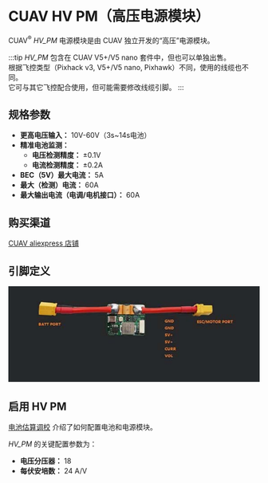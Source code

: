 # CUAV HV PM（高压电源模块）

CUAV<sup>&reg;</sup> *HV_PM* 电源模块是由 CUAV 独立开发的“高压”电源模块。

:::tip
*HV_PM* 包含在 CUAV V5+/V5 nano 套件中，但也可以单独出售。  
根据飞控类型（Pixhack v3, V5+/V5 nano, Pixhawk）不同，使用的线缆也不同。  
它可与其它飞控配合使用，但可能需要修改线缆引脚。
:::

## 规格参数

- **更高电压输入：** 10V-60V（3s~14s电池）
- **精准电池监测：**  
  - **电压检测精度：** ±0.1V  
  - **电流检测精度：** ±0.2A
- **BEC（5V）最大电流：** 5A
- **最大（检测）电流：** 60A
- **最大输出电流（电调/电机接口）：** 60A

## 购买渠道

[CUAV aliexpress 店铺](https://www.aliexpress.com/item/32841805115.html?spm=2114.12010615.8148356.1.64165998hPvTKQ)

## 引脚定义

![HV PM](../../assets/hardware/power_module/cuav_hv/hv_pm.jpg)

## 启用 HV PM

[电池估算调校](../config/battery.md) 介绍了如何配置电池和电源模块。

*HV_PM* 的关键配置参数为：
- **电压分压器：** 18
- **每伏安培数：** 24 A/V